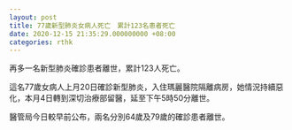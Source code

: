 ```yaml
---
layout: post
title: 77歲新型肺炎女病人死亡　累計123名患者死亡
date: 2020-12-15 21:35:29.000000000 +08:00
categories: rthk
---
```


再多一名新型肺炎確診患者離世，累計123人死亡。

這名77歲女病人上月20日確診新型肺炎，入住瑪麗醫院隔離病房，她情況持續惡化，本月4日轉到深切治療部留醫，延至下午5時50分離世。

醫管局今日較早前公布，兩名分別64歲及79歲的確診患者離世。
